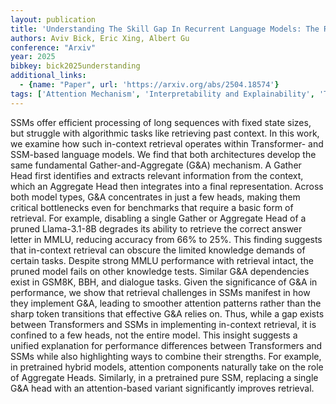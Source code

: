 ```yaml
---
layout: publication
title: 'Understanding The Skill Gap In Recurrent Language Models: The Role Of The Gather-and-aggregate Mechanism'
authors: Aviv Bick, Eric Xing, Albert Gu
conference: "Arxiv"
year: 2025
bibkey: bick2025understanding
additional_links:
  - {name: "Paper", url: 'https://arxiv.org/abs/2504.18574'}
tags: ['Attention Mechanism', 'Interpretability and Explainability', 'Transformer', 'Model Architecture', 'Reinforcement Learning', 'Pretraining Methods']
---
```

SSMs offer efficient processing of long sequences with fixed state sizes, but
struggle with algorithmic tasks like retrieving past context. In this work, we
examine how such in-context retrieval operates within Transformer- and
SSM-based language models. We find that both architectures develop the same
fundamental Gather-and-Aggregate (G&A) mechanism. A Gather Head first
identifies and extracts relevant information from the context, which an
Aggregate Head then integrates into a final representation. Across both model
types, G&A concentrates in just a few heads, making them critical bottlenecks
even for benchmarks that require a basic form of retrieval. For example,
disabling a single Gather or Aggregate Head of a pruned Llama-3.1-8B degrades
its ability to retrieve the correct answer letter in MMLU, reducing accuracy
from 66% to 25%. This finding suggests that in-context retrieval can obscure
the limited knowledge demands of certain tasks. Despite strong MMLU performance
with retrieval intact, the pruned model fails on other knowledge tests. Similar
G&A dependencies exist in GSM8K, BBH, and dialogue tasks. Given the
significance of G&A in performance, we show that retrieval challenges in SSMs
manifest in how they implement G&A, leading to smoother attention patterns
rather than the sharp token transitions that effective G&A relies on. Thus,
while a gap exists between Transformers and SSMs in implementing in-context
retrieval, it is confined to a few heads, not the entire model. This insight
suggests a unified explanation for performance differences between Transformers
and SSMs while also highlighting ways to combine their strengths. For example,
in pretrained hybrid models, attention components naturally take on the role of
Aggregate Heads. Similarly, in a pretrained pure SSM, replacing a single G&A
head with an attention-based variant significantly improves retrieval.
